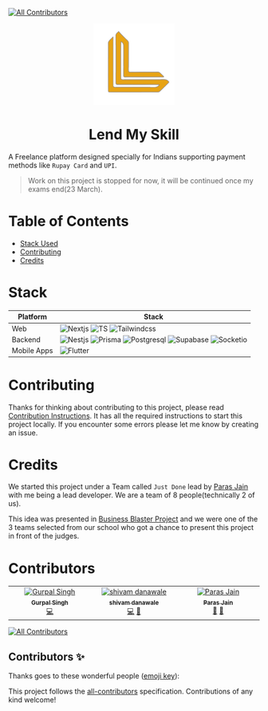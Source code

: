 <!-- ALL-CONTRIBUTORS-BADGE:START - Do not remove or modify this section -->

[![All Contributors](https://img.shields.io/badge/all_contributors-1-orange.svg?style=flat-square)](#contributors-)

<!-- ALL-CONTRIBUTORS-BADGE:END -->

<p align="center">
<img src="./assets/lms-logo.png" />
</p>

<h1 align="center">
 Lend My Skill
</h1>

A Freelance platform designed specially for Indians supporting payment methods like `Rupay Card` and `UPI`.

> Work on this project is stopped for now, it will be continued once my exams end(23 March).

# Table of Contents

- [Stack Used](#stack)
- [Contributing](#contributing)
- [Credits](#credits)

# Stack

| Platform    | Stack                                                                                                                                                                                                                                                                                                                                                                                                                                                                                                                                                    |
| ----------- | -------------------------------------------------------------------------------------------------------------------------------------------------------------------------------------------------------------------------------------------------------------------------------------------------------------------------------------------------------------------------------------------------------------------------------------------------------------------------------------------------------------------------------------------------------- |
| Web         | ![Nextjs](https://img.shields.io/badge/next.js-000000?style=for-the-badge&logo=nextdotjs&logoColor=white) ![TS](https://img.shields.io/badge/TypeScript-007ACC?style=for-the-badge&logo=typescript&logoColor=white) ![Tailwindcss](https://img.shields.io/badge/Tailwind_CSS-38B2AC?style=for-the-badge&logo=tailwind-css&logoColor=white)                                                                                                                                                                                                               |
| Backend     | ![Nestjs](https://img.shields.io/badge/nestjs-E0234E?style=for-the-badge&logo=nestjs&logoColor=white) ![Prisma](https://img.shields.io/badge/Prisma-3982CE?style=for-the-badge&logo=Prisma&logoColor=white) ![Postgresql](https://img.shields.io/badge/PostgreSQL-316192?style=for-the-badge&logo=postgresql&logoColor=white) ![Supabase](https://img.shields.io/badge/Supabase-181818?style=for-the-badge&logo=supabase&logoColor=white) ![Socketio](https://img.shields.io/badge/Socket.io-010101?&style=for-the-badge&logo=Socket.io&logoColor=white) |
| Mobile Apps | ![Flutter](https://img.shields.io/badge/Flutter-02569B?style=for-the-badge&logo=flutter&logoColor=white)                                                                                                                                                                                                                                                                                                                                                                                                                                                 |

# Contributing

Thanks for thinking about contributing to this project, please read [Contribution Instructions](/CONTRIBUTING.md). It has all the required instructions to start this project locally. If you encounter some errors please let me know by creating an issue.

# Credits

We started this project under a Team called `Just Done` lead by [Paras Jain](https://github.com/paras3048/) with me being a lead developer. We are a team of 8 people(technically 2 of us).

This idea was presented in [Business Blaster Project](https://thebusinessblasters.in/) and we were one of the 3 teams selected from our school who got a chance to present this project in front of the judges.

# Contributors

<!-- ALL-CONTRIBUTORS-LIST:START - Do not remove or modify this section -->
<!-- prettier-ignore-start -->
<!-- markdownlint-disable -->
<table>
  <tbody>
    <tr>
    <td align="center" valign="top" width="14.28%"><a href="https://gurpalsingh.me"><img src="https://avatars.githubusercontent.com/u/76196237?v=4?s=100" width="100px;" alt="Gurpal Singh"/><br /><sub><b>Gurpal Singh</b></sub></a><br /><a href="https://github.com/PhantomKnight287/lend-my-skill/commits?author=PhantomKnight287" title="Code">💻</a></td>
      <td align="center" valign="top" width="14.28%"><a href="https://github.com/shivam1317"><img src="https://avatars.githubusercontent.com/u/70281451?v=4?s=100" width="100px;" alt="shivam danawale"/><br /><sub><b>shivam danawale</b></sub></a><br /><a href="https://github.com/PhantomKnight287/lend-my-skill/commits?author=shivam1317" title="Code">💻</a> <a href="#design-shivam1317" title="Design">🎨</a></td>
      <td align="center" valign="top" width="14.28%"><a href="https://github.com/paras3048"><img src="https://avatars.githubusercontent.com/u/113226718?v=4?s=100" width="100px;" alt="Paras Jain"/><br /><sub><b>Paras Jain</b></sub></a><br /><a href="#ideas-paras3048" title="Ideas, Planning, & Feedback">🤔</a> <a href="#design-paras3048" title="Design">🎨</a></td>
    </tr>
  </tbody>
</table>

<!-- markdownlint-restore -->
<!-- prettier-ignore-end -->

<!-- ALL-CONTRIBUTORS-LIST:END -->

[![All Contributors](https://img.shields.io/github/all-contributors/phantomknight287/lend-my-skill?color=ee8449&style=flat-square)](#contributors)

## Contributors ✨

Thanks goes to these wonderful people ([emoji key](https://allcontributors.org/docs/en/emoji-key)):

<!-- ALL-CONTRIBUTORS-LIST:START - Do not remove or modify this section -->
<!-- prettier-ignore-start -->
<!-- markdownlint-disable -->
<!-- markdownlint-restore -->
<!-- prettier-ignore-end -->

<!-- ALL-CONTRIBUTORS-LIST:END -->

This project follows the [all-contributors](https://github.com/all-contributors/all-contributors) specification. Contributions of any kind welcome!
